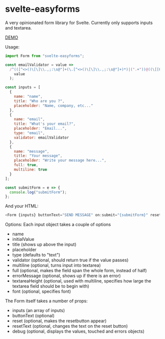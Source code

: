 # svelte-easyforms

A very opinionated form library for Svelte. Currently only supports inputs and textarea.

[DEMO](https://svelte.dev/repl/d133210432dc47758674ac6a9233e370?version=3.16.0)

Usage:

```javascript
import Form from "svelte-easyforms";

const emailValidator = value =>
  /^(([^<>()\[\]\\.,;:\s@"]+(\.[^<>()\[\]\\.,;:\s@"]+)*)|(".+"))@((\[[0-9]{1,3}\.[0-9]{1,3}\.[0-9]{1,3}\.[0-9]{1,3}])|(([a-zA-Z\-0-9]+\.)+[a-zA-Z]{2,}))$/.test(
    value
  );

const inputs = [
  {
    name: "name",
    title: "Who are you ?",
    placeholder: "Name, company, etc..."
  },
  {
    name: "email",
    title: "What's your email?",
    placeholder: "Email...",
    type: "email",
    validator: emailValidator
  },
  {
    name: "message",
    title: "Your message",
    placeholder: "Write your message here...",
    full: true,
    multiline: true
  }
];

const submitForm = e => {
  console.log("submitForm");
};
```

And your HTML:

```javascript
<Form {inputs} buttonText="SEND MESSAGE" on:submit="{submitForm}" reset />
```

Options:
Each input object takes a couple of options

- name
- initialValue
- title (shows up above the input)
- placeholder
- type (defaults to "text")
- validator (optional, should return true if the value passes)
- multiline (optional, turns input into textarea)
- full (optional, makes the field span the whole form, instead of half)
- errorMessage (optional, shows up if there is an error)
- textareaHeight (optional, used with multiline, specifies how large the textarea field should be to begin with)
- font (optional, specifies font)

The Form itself takes a number of props:

- inputs (an array of inputs)
- buttonText (optional)
- reset (optional, makes the resetbutton appear)
- resetText (optional, changes the text on the reset button)
- debug (optional, displays the values, touched and errors objects)
